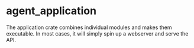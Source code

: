 # agent_application

The application crate combines individual modules and makes them executable.
In most cases, it will simply spin up a webserver and serve the API.
